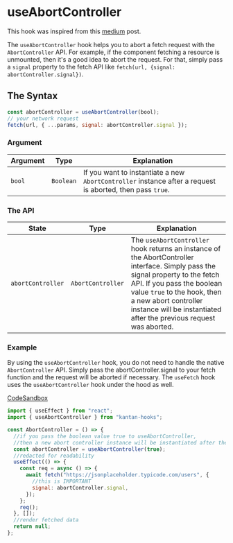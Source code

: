 # useAbortController

This hook was inspired from this [medium](https://medium.com/doctolib/react-stop-checking-if-your-component-is-mounted-3bb2568a4934) post.

The `useAbortController` hook helps you to abort a fetch request with the `AbortController` API. For example, if the component fetching a resource is unmounted, then it's a good idea to abort the request. For that, simply pass a `signal` property to the fetch API like `fetch(url, {signal: abortController.signal})`.

## The Syntax

```jsx
const abortController = useAbortController(bool);
// your network request
fetch(url, { ...params, signal: abortController.signal });
```

### Argument

| Argument | Type      | Explanation                                                                                               |
| -------- | --------- | --------------------------------------------------------------------------------------------------------- |
| `bool`   | `Boolean` | If you want to instantiate a new `AbortController` instance after a request is aborted, then pass `true`. |

### The API

| State             | Type              | Explanation                                                                                                                                                                                                                                                                               |
| ----------------- | ----------------- | ----------------------------------------------------------------------------------------------------------------------------------------------------------------------------------------------------------------------------------------------------------------------------------------- |
| `abortController` | `AbortController` | The `useAbortController` hook returns an instance of the AbortController interface. Simply pass the signal property to the fetch API. If you pass the boolean value `true` to the hook, then a new abort controller instance will be instantiated after the previous request was aborted. |

### Example

By using the `useAbortController` hook, you do not need to handle the native `AbortController` API. Simply pass the abortController.signal to your fetch function and the request will be aborted if necessary. The `useFetch` hook uses the `useAbortController` hook under the hood as well.

[CodeSandbox](https://rrbuc.csb.app/abort)

```jsx page=src/AbortController
import { useEffect } from "react";
import { useAbortController } from "kantan-hooks";

const AbortController = () => {
  //if you pass the boolean value true to useAbortController,
  //then a new abort controller instance will be instantiated after the previous abort controller was aborted.
  const abortController = useAbortController(true);
  //redacted for readability
  useEffect(() => {
    const req = async () => {
      await fetch("https://jsonplaceholder.typicode.com/users", {
        //this is IMPORTANT
        signal: abortController.signal,
      });
    };
    req();
  }, []);
  //render fetched data
  return null;
};
```
